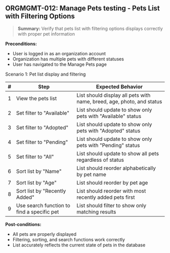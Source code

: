 ## **ORGMGMT-012:** Manage Pets testing - Pets List with Filtering Options  

> **Summary:** Verify that pets list with filtering options displays correctly with proper pet information  <br>

**Preconditions:**
- User is logged in as an organization account
- Organization has multiple pets with different statuses
- User has navigated to the Manage Pets page

Scenario 1: Pet list display and filtering

 | \# | Step | Expected Behavior | 
 |----|------|-------------------| 
 | 1 | View the pets list | List should display all pets with name, breed, age, photo, and status | 
 | 2 | Set filter to "Available" | List should update to show only pets with "Available" status | 
 | 3 | Set filter to "Adopted" | List should update to show only pets with "Adopted" status | 
 | 4 | Set filter to "Pending" | List should update to show only pets with "Pending" status | 
 | 5 | Set filter to "All" | List should update to show all pets regardless of status |
 | 6 | Sort list by "Name" | List should reorder alphabetically by pet name |
 | 7 | Sort list by "Age" | List should reorder by pet age |
 | 8 | Sort list by "Recently Added" | List should reorder with most recently added pets first |
 | 9 | Use search function to find a specific pet | List should filter to show only matching results |

**Post-conditions:**
- All pets are properly displayed
- Filtering, sorting, and search functions work correctly
- List accurately reflects the current state of pets in the database